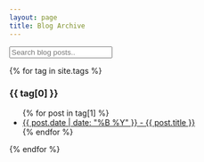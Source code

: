 ```yaml
---
layout: page
title: Blog Archive
---
```


<script src="/js/search.js"></script>

<!-- HTML elements for search -->
<input type="text" id="search-input" placeholder="Search blog posts..">
<ul id="results-container"></ul>

{% for tag in site.tags %}
  <h3>{{ tag[0] }}</h3>
  <ul>
    {% for post in tag[1] %}
      <li><a href="{{ site.baseurl }}/{{ post.url }}">{{ post.date | date: "%B %Y" }} - {{ post.title }}</a></li>
    {% endfor %}
  </ul>
{% endfor %}
